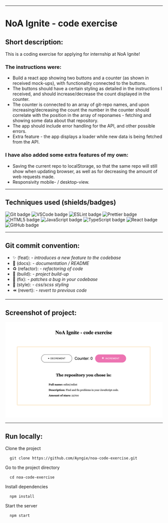 
---
# NoA Ignite - code exercise

## Short description:
This is a coding exercise for applying for internship at NoA Ignite! 

### The instructions were: 
- Build a react app showing two buttons and a counter (as shown in received mock-ups), with functionality connected to the buttons. 
- The buttons should have a certain styling as detailed in the instructions I received, and should increase/decrease the count displayed in the counter. 
- The counter is connected to an array of git-repo names, and upon increasing/decreasing the count the number in the counter should correlate with the position in the array of reponames - fetching and showing some data about that repository. 
- The app should include error handling for the API, and other possible errors. 
- Extra feature - the app displays a loader while new data is being fetched from the API.


### I have also added some extra features of my own:
- Saving the current repo to localStorage, so that the same repo will still show when updating browser, as well as for decreasing the amount of web requests made.
- Responsivity mobile- / desktop-view.

---

## Techniques used (shields/badges)
![Git badge](https://img.shields.io/badge/GIT-E44C30?style=for-the-badge&logo=git&logoColor=white/to/img.png) 
![VSCode badge](https://img.shields.io/badge/VSCode-0078D4?style=for-the-badge&logo=visual%20studio%20code&logoColor=white/to/img.png)
![ESLint badge](https://img.shields.io/badge/eslint-3A33D1?style=for-the-badge&logo=eslint&logoColor=white/to/img.png)
![Prettier badge](https://img.shields.io/badge/prettier-1A2C34?style=for-the-badge&logo=prettier&logoColor=F7BA3E/to/img.png)
![HTML5 badge](https://img.shields.io/badge/HTML5-E34F26?style=for-the-badge&logo=html5&logoColor=white/to/img.png)
![JavaScript badge](https://img.shields.io/badge/JavaScript-323330?style=for-the-badge&logo=javascript&logoColor=F7DF1E/to/img.png)
![TypeScript badge](https://img.shields.io/badge/TypeScript-007ACC?style=for-the-badge&logo=typescript&logoColor=white/to/img.png)
![React badge](https://img.shields.io/badge/React-20232A?style=for-the-badge&logo=react&logoColor=61DAFB/to/img.png)
![GitHub badge](https://img.shields.io/badge/GitHub-100000?style=for-the-badge&logo=github&logoColor=white/to/img.png)

---


## Git commit convention:
- :sparkles: (feat): - *introduces a new feature to the codebase*
- :memo: (docs): - *documentation / README*
- :recycle: (refactor): - *refactoring of code*
- :construction_worker: (build): - *project build-up*
- :bug: (fix): - *patches a bug in your codebase*
- :lipstick: (style): - *css/scss styling*
- :rewind: (revert): - *revert to previous code*

---

## Screenshot of project:
![Demonstration of NoA Ignite - code exercise](./src/assets/CodeExerciseExample.png?raw=true "NoA Ignite - code exercise")

---


## Run locally:

Clone the project

```terminal
  git clone https://github.com/Ayngie/noa-code-exercise.git
```

Go to the project directory

```terminal
  cd noa-code-exercise
```

Install dependencies

```terminal
  npm install
```

Start the server

```terminal
  npm start
```

